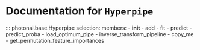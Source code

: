 # Documentation for `Hyperpipe`
::: photonai.base.Hyperpipe
    selection:
      members:
        - __init__
        - add
        - fit
        - predict
        - predict_proba
        - load_optimum_pipe
        - inverse_transform_pipeline
        - copy_me
        - get_permutation_feature_importances
